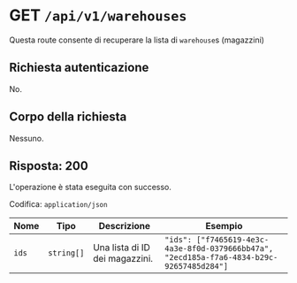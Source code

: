 # GET `/api/v1/warehouses`

Questa route consente di recuperare la lista di `warehouse`s (magazzini)

## Richiesta autenticazione

No.

## Corpo della richiesta

Nessuno.

## Risposta: 200

L'operazione è stata eseguita con successo.

Codifica: `application/json`

<!--raw-typst
#figure(
   table(
        columns: (1fr, 1fr, 3fr, 2fr),
        inset: 8pt,
        align: horizon,
        table.header(
            [#text(fill:white)[Nome]],
            [#text(fill:white)[Tipo]],
            [#text(fill:white)[Descrizione]],
            [#text(fill:white)[Esempio]],
        ),
        [`ids`], [`string[]`], [Una lista di ID dei magazzini.], [`"ids": ["f7465619-4e3c-4a3e-8f0d-0379666bb47a", "2ecd185a-f7a6-4834-b29c-92657485d284"]`],
   ),
   caption: [Risposta di GET `/api/v1/warehouses`], 
)
-->

<!--typst-begin-exclude-->
| Nome | Tipo | Descrizione | Esempio |
|------------ |---------- |-------------------------------------------- |----------- |
| `ids` | `string[]` | Una lista di ID dei magazzini. | `"ids": ["f7465619-4e3c-4a3e-8f0d-0379666bb47a", "2ecd185a-f7a6-4834-b29c-92657485d284"]` |
<!--typst-end-exclude-->